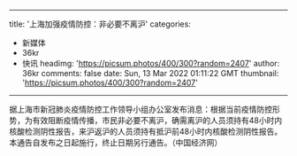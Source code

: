 
---
title: '上海加强疫情防控：非必要不离沪'
categories: 
 - 新媒体
 - 36kr
 - 快讯
headimg: 'https://picsum.photos/400/300?random=2407'
author: 36kr
comments: false
date: Sun, 13 Mar 2022 01:11:22 GMT
thumbnail: 'https://picsum.photos/400/300?random=2407'
---

<div>   
据上海市新冠肺炎疫情防控工作领导小组办公室发布消息：根据当前疫情防控形势，为有效阻断疫情传播，市民非必要不离沪，确需离沪的人员须持有48小时内核酸检测阴性报告，来沪返沪的人员须持有抵沪前48小时内核酸检测阴性报告。本通告自发布之日起施行，终止日期另行通告。（中国经济网）  
</div>
            
